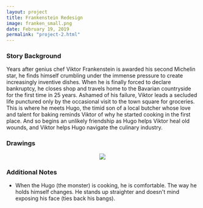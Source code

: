 ```yaml
---
layout: project
title: Frankenstein Redesign
image: franken_small.png
date: February 19, 2019
permalink: "project-2.html"
---
```

### Story Background
Years after genius chef Viktor Frankenstein is awarded his second Michelin star, he finds himself crumbling under the immense pressure to create increasingly inventive dishes. When he is finally forced to declare bankruptcy, he closes shop and travels home to the Bavarian countryside for the first time in 25 years. Ashamed of his failure, Viktor leads a secluded life punctured only by the occasional visit to the town square for groceries. This is where he meets Hugo, the timid son of a local butcher whose love and talent for baking reminds Viktor of why he started cooking in the first place. And so begins an unlikely friendship as Hugo helps Viktor heal old wounds, and Viktor helps Hugo navigate the culinary industry. 

### Drawings
<center><img src="{{ site.baseurl }}/files/pics/{{ page.image }}" style="max-width:80%"></center>

### Additional Notes
* When the Hugo (the monster) is cooking, he is comfortable. The way he holds himself changes. He stands up straighter and doesn't mind exposing his face (ties back his bangs).

<!-- Intermodal Navigation -->
<br>
<center>
  <table align>
    <thead>
      <tr>  
        <a href="{{site.baseurl}}/project-1.html"><i class="fas fa-chevron-circle-left fa-3x"></i></a>
        <a href="{{site.baseurl}}/project-3.html"><i class="fas fa-chevron-circle-right fa-3x"></i></a>
      </tr>
    </thead>
  </table>
</center>

